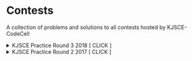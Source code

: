 # Contests

A collection of problems and solutions to all contests hosted by KJSCE-CodeCell

<details><summary>KJSCE Practice Round 3 2018 [ CLICK ] </summary>
<p>

- [KPR32018 Contest Link](https://www.codechef.com/KPR32018)

- Problems
  - [FIRST](https://www.codechef.com/KPR32018/problems/FRT) | [Setter Solution - Python](./KPR32018/FIRST/setter.py) | [Tester Soltion - C++](./KPR32018/FIRST/tester.cpp)
  - [DESORT](https://www.codechef.com/KPR32018/problems/DSORT) | [Setter Solution - Python](./KPR32018/DESORT/setter.py) | [Tester Soltion - C++](./KPR32018/DESORT/tester.cpp)
  - [CLOCK](https://www.codechef.com/KPR32018/problems/CLOCK) | [Setter Solution - Java](./KPR32018/CLOCK/setter.java) | [Tester Soltion - Python](./KPR32018/CLOCK/tester.py)
  - [MALICIOUS-MUSIC](https://www.codechef.com/KPR32018/problems/MALMU) | [Setter Solution - Python](./KPR32018/MALICIOUS-MUSIC/setter.py) | [Tester Soltion - C++](./KPR32018/MALICIOUS-MUSIC/tester.cpp)
  - [PHOTOGEN](https://www.codechef.com/KPR32018/problems/PHTGEN) | [Setter Solution - Python](./KPR32018/PHOTOGEN/setter.py) | [Tester Soltion - C++](./KPR32018/PHOTOGEN/tester.cpp)

</p>
</details>

<details><summary>KJSCE Practice Round 2 2017 [ CLICK ] </summary>
<p>

- [KCPR2017 Contest Link](https://www.codechef.com/KCPR2017/)

* [XPSORMAC](https://www.codechef.com/KCPR2017/problems/XPSORMAC)
  [Solution](https://github.com/KJSCE-Codecell/KJSCE-Practice-Round-2-Solutions/tree/master/XPSORMAC/)
* [CHAITCAR](https://www.codechef.com/KCPR2017/problems/CHAITCAR)
  [Solution](https://github.com/KJSCE-Codecell/KJSCE-Practice-Round-2-Solutions/tree/master/ChaityaTheCarpenter/)
* [SCON](https://www.codechef.com/KCPR2017/problems/SCON)
  [Solution](https://github.com/KJSCE-Codecell/KJSCE-Practice-Round-2-Solutions/tree/master/SagarAndConundrum/)
* [MINFACT](https://www.codechef.com/KCPR2017/problems/MINFACT)
  [Solution](https://github.com/KJSCE-Codecell/KJSCE-Practice-Round-2-Solutions/tree/master/MinimumFactors/)
* [HOFCARDS](https://www.codechef.com/KCPR2017/problems/HOFCARDS)
  [Solution](https://github.com/KJSCE-Codecell/KJSCE-Practice-Round-2-Solutions/tree/master/HouseOfCards/)
  </p>
  </details>
